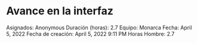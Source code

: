 # Avance en la interfaz

Asignados: Anonymous
Duración (horas): 2.7
Equipo: Monarca
Fecha: April 5, 2022
Fecha de creación: April 5, 2022 9:11 PM
Horas Hombre: 2.7